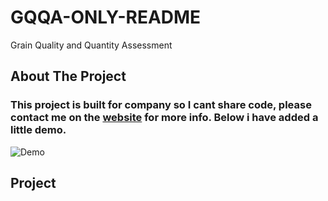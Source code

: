 # GQQA-ONLY-README
Grain Quality and Quantity Assessment

<!-- ABOUT THE PROJECT -->
## About The Project

### This project is built for company so I cant share code, please contact me on the [website](https://dheerajpant.github.io) for more info. Below i have added a little demo.
![Demo](https://github.com/DheerajKumarPant/GQQA-ONLY-README-/blob/main/GQQA.gif)


## Project 

